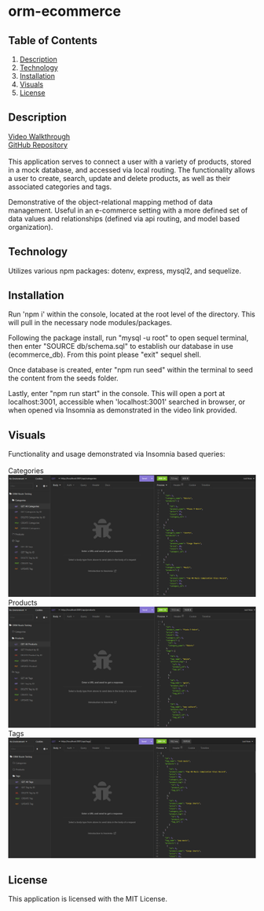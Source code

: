 # orm-ecommerce

## Table of Contents
1. [Description](#description)
2. [Technology](#technology) 
3. [Installation](#installation)
4. [Visuals](#visuals)
5. [License](#license)

## Description
[Video Walkthrough](https://drive.google.com/file/d/1ponnkLk59a53OkXTijNQUV9tyzGjjJTE/view)
\
[GitHub Repository](https://github.com/Zachattack221/orm-ecommerce)
\
\
This application serves to connect a user with a variety of products, stored in a mock database, and accessed via local routing. The functionality allows a user to create, search, update and delete products, as well as their associated categories and tags. 

Demonstrative of the object-relational mapping method of data management. Useful in an e-commerce setting with a more defined set of data values and relationships (defined via api routing, and model based organization).

## Technology
<!-- TODO: finish tech use, link appropriate npm packages -->
Utilizes various npm packages: dotenv, express, mysql2, and sequelize.



## Installation
Run 'npm i' within the console, located at the root level of the directory. This will pull in the necessary node modules/packages.

Following the package install, run "mysql -u root" to open sequel terminal, then enter "SOURCE db/schema.sql" to establish our database in use (ecommerce_db). From this point please "exit" sequel shell. 

Once database is created, enter "npm run seed" within the terminal to seed the content from the seeds folder.

Lastly, enter "npm run start" in the console. This will open a port at localhost:3001, accessible when 'localhost:3001' searched in browser, or when opened via Insomnia as demonstrated in the video link provided.

## Visuals
Functionality and usage demonstrated via Insomnia based queries:
\
\
Categories
![Categories](./Images/GetAllCategories.png)
Products
![Products](./Images/GetAllProducts.png)
Tags
![Tags](./Images/GetAllTags.png)

## License
This application is licensed with the MIT License.